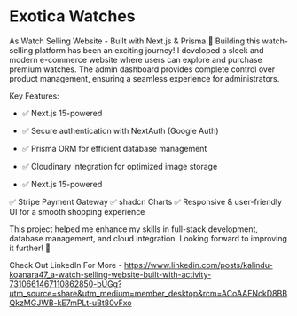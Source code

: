 # Exotica Watches


As Watch Selling  Website - Built with Next.js & Prisma.🚀
Building this watch-selling platform has been an exciting journey! I developed a sleek and modern e-commerce website where users can explore and purchase premium watches. The admin dashboard provides complete control over product management, ensuring a seamless experience for administrators.

Key Features:
 <ul>

<li>

 ✅ Next.js 15-powered  
</li>

<li>
✅ Secure authentication with NextAuth (Google Auth)
</li>


<li>

 ✅ Prisma ORM for efficient database management
</li>


<li>

 ✅ Cloudinary integration for optimized image storage
</li>


<li>

 ✅ Next.js 15-powered  
</li>

  
 </ul>
 
 


 ✅ Stripe Payment Gateway
 ✅ shadcn Charts
 ✅ Responsive & user-friendly UI for a smooth shopping experience

This project helped me enhance my skills in full-stack development, database management, and cloud integration. Looking forward to improving it further! 🚀

Check Out LinkedIn For More - https://www.linkedin.com/posts/kalindu-koanara47_a-watch-selling-website-built-with-activity-7310661467110862850-bUGg?utm_source=share&utm_medium=member_desktop&rcm=ACoAAFNckD8BBQkzMGJWB-kE7mPLt-uBt80vFxo



